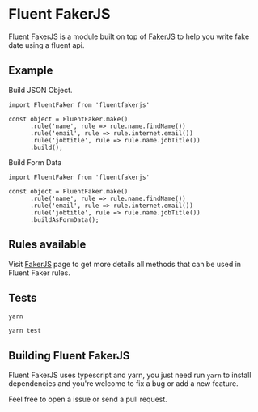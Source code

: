 # Fluent FakerJS

Fluent FakerJS is a module built on top of [FakerJS] to help you write fake date using a fluent api.

## Example

Build JSON Object.

```
import FluentFaker from 'fluentfakerjs'

const object = FluentFaker.make()
      .rule('name', rule => rule.name.findName())
      .rule('email', rule => rule.internet.email())
      .rule('jobtitle', rule => rule.name.jobTitle())
      .build();
```

Build Form Data

```
import FluentFaker from 'fluentfakerjs'

const object = FluentFaker.make()
      .rule('name', rule => rule.name.findName())
      .rule('email', rule => rule.internet.email())
      .rule('jobtitle', rule => rule.name.jobTitle())
      .buildAsFormData();
```

## Rules available

Visit [FakerJS] page to get more details all methods that can be used in Fluent Faker rules.

[fakerjs]: https://github.com/Marak/faker.js

## Tests

```
yarn

yarn test
```

## Building Fluent FakerJS

Fluent FakerJS uses typescript and yarn, you just need run `yarn` to install dependencies and you're welcome to fix a bug or add a new feature.

Feel free to open a issue or send a pull request.
